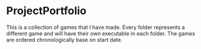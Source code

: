 # ProjectPortfolio
This is a collection of games that I have made. Every folder represents a different game and will have their own executable in each folder. The games are ordered chronologically base on start date.
